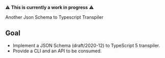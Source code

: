 ⚠️ **This is currently a work in progress** ⚠️

Another Json Schema to Typescript Transpiler

## Goal
- Implement a JSON Schema (draft/2020-12) to TypeScript 5 transpiler.
- Provide a CLI and an API to be consumed.
